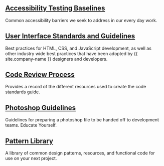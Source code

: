 
## [Accessibility Testing Baselines](/a11y/baseline/)

Common accessibility barriers we seek to address in our every day work.

## [User Interface Standards and Guidelines](/uid/code-standards/)

Best practices for HTML, CSS, and JavaScript development, as well as other industry wide best practices that have been adopted by {{ site.company-name }} designers and developers.

## [Code Review Process](/uid/code-review/)

Provides a record of the different resources used to create the code standards guide.

## [Photoshop Guidelines](/uid/photoshop-guidelines/)

Guidelines for preparing a photoshop file to be handed off to development teams. Educate Yourself.

## [Pattern Library](/pattern-library/)

A library of common design patterns, resources, and functional code for use on your next project.
